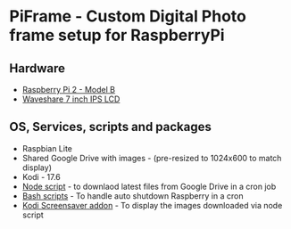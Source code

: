 # PiFrame - Custom Digital Photo frame setup for RaspberryPi


## Hardware

  * [Raspberry Pi 2 - Model B](https://www.raspberrypi.org/products/raspberry-pi-2-model-b/)
  * [Waveshare 7 inch IPS LCD](https://www.waveshare.com/wiki/7inch_LCD_for_Pi)

## OS, Services, scripts and packages

  * Raspbian Lite
  * Shared Google Drive with images - (pre-resized to 1024x600 to match display)
  * Kodi - 17.6
  * [Node script](/node-ngdrive) - to downlaod latest files from Google Drive in a cron job
  * [Bash scripts](/bash-scripts) - To handle auto shutdown Raspberry in a cron
  * [Kodi Screensaver addon](kodi-addon) - To display the images downloaded via node script




